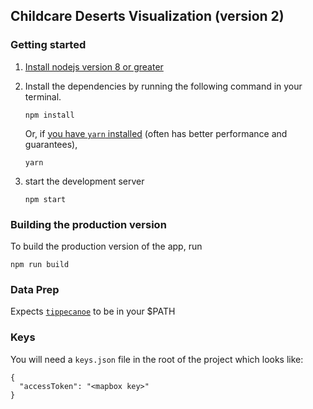 ## Childcare Deserts Visualization (version 2)

### Getting started

1) [Install nodejs version 8 or greater](https://nodejs.org/en/)
2) Install the dependencies by running the following command in your terminal.

    ```shell
    npm install
    ```

    Or, if [you have `yarn` installed](https://yarnpkg.com/en/) (often has better performance and guarantees),

    ```shell
    yarn
    ```



3) start the development server

    ```shell
    npm start
    ```

### Building the production version

To build the production version of the app, run

```shell
npm run build
```

### Data Prep

Expects [`tippecanoe`](https://github.com/mapbox/tippecanoe) to be in your $PATH


### Keys

You will need a `keys.json` file in the root of the project which looks like:

```
{
  "accessToken": "<mapbox key>"
}
```